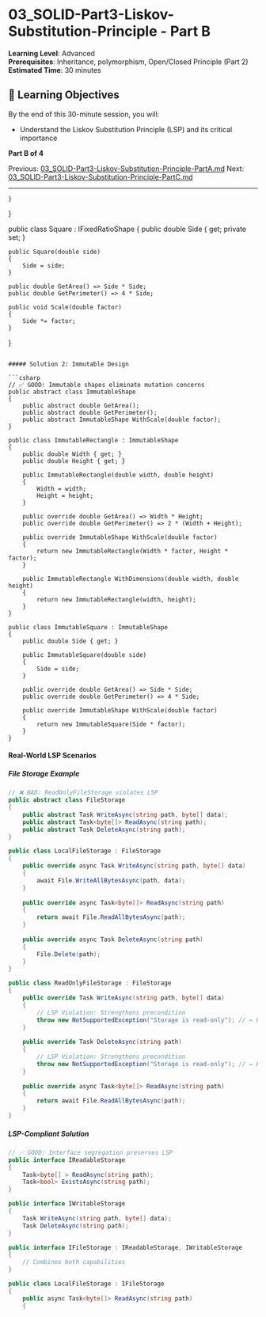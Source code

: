 # 03_SOLID-Part3-Liskov-Substitution-Principle - Part B

**Learning Level**: Advanced  
**Prerequisites**: Inheritance, polymorphism, Open/Closed Principle (Part 2)  
**Estimated Time**: 30 minutes  

## 🎯 Learning Objectives

By the end of this 30-minute session, you will:

- Understand the Liskov Substitution Principle (LSP) and its critical importance

**Part B of 4**

Previous: [03_SOLID-Part3-Liskov-Substitution-Principle-PartA.md](03_SOLID-Part3-Liskov-Substitution-Principle-PartA.md)
Next: [03_SOLID-Part3-Liskov-Substitution-Principle-PartC.md](03_SOLID-Part3-Liskov-Substitution-Principle-PartC.md)

---

    }
}

public class Square : IFixedRatioShape
{
    public double Side { get; private set; }

    public Square(double side)
    {
        Side = side;
    }
    
    public double GetArea() => Side * Side;
    public double GetPerimeter() => 4 * Side;
    
    public void Scale(double factor)
    {
        Side *= factor;
    }
}

```

##### Solution 2: Immutable Design

```csharp
// ✅ GOOD: Immutable shapes eliminate mutation concerns
public abstract class ImmutableShape
{
    public abstract double GetArea();
    public abstract double GetPerimeter();
    public abstract ImmutableShape WithScale(double factor);
}

public class ImmutableRectangle : ImmutableShape
{
    public double Width { get; }
    public double Height { get; }
    
    public ImmutableRectangle(double width, double height)
    {
        Width = width;
        Height = height;
    }
    
    public override double GetArea() => Width * Height;
    public override double GetPerimeter() => 2 * (Width + Height);
    
    public override ImmutableShape WithScale(double factor)
    {
        return new ImmutableRectangle(Width * factor, Height * factor);
    }
    
    public ImmutableRectangle WithDimensions(double width, double height)
    {
        return new ImmutableRectangle(width, height);
    }
}

public class ImmutableSquare : ImmutableShape
{
    public double Side { get; }
    
    public ImmutableSquare(double side)
    {
        Side = side;
    }
    
    public override double GetArea() => Side * Side;
    public override double GetPerimeter() => 4 * Side;
    
    public override ImmutableShape WithScale(double factor)
    {
        return new ImmutableSquare(Side * factor);
    }
}
```

#### Real-World LSP Scenarios

##### File Storage Example

```csharp
// ❌ BAD: ReadOnlyFileStorage violates LSP
public abstract class FileStorage
{
    public abstract Task WriteAsync(string path, byte[] data);
    public abstract Task<byte[]> ReadAsync(string path);
    public abstract Task DeleteAsync(string path);
}

public class LocalFileStorage : FileStorage
{
    public override async Task WriteAsync(string path, byte[] data)
    {
        await File.WriteAllBytesAsync(path, data);
    }
    
    public override async Task<byte[]> ReadAsync(string path)
    {
        return await File.ReadAllBytesAsync(path);
    }
    
    public override async Task DeleteAsync(string path)
    {
        File.Delete(path);
    }
}

public class ReadOnlyFileStorage : FileStorage
{
    public override Task WriteAsync(string path, byte[] data)
    {
        // LSP Violation: Strengthens precondition
        throw new NotSupportedException("Storage is read-only"); // ← Breaks contract!
    }
    
    public override Task DeleteAsync(string path)
    {
        // LSP Violation: Strengthens precondition  
        throw new NotSupportedException("Storage is read-only"); // ← Breaks contract!
    }
    
    public override async Task<byte[]> ReadAsync(string path)
    {
        return await File.ReadAllBytesAsync(path);
    }
}
```

##### LSP-Compliant Solution

```csharp
// ✅ GOOD: Interface segregation preserves LSP
public interface IReadableStorage
{
    Task<byte[] > ReadAsync(string path);
    Task<bool> ExistsAsync(string path);
}

public interface IWritableStorage
{
    Task WriteAsync(string path, byte[] data);
    Task DeleteAsync(string path);
}

public interface IFileStorage : IReadableStorage, IWritableStorage
{
    // Combines both capabilities
}

public class LocalFileStorage : IFileStorage
{
    public async Task<byte[]> ReadAsync(string path)
    {

